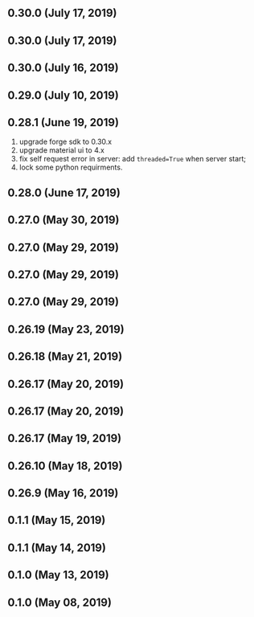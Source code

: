 ## 0.30.0 (July 17, 2019)


## 0.30.0 (July 17, 2019)


## 0.30.0 (July 16, 2019)


## 0.29.0 (July 10, 2019)



## 0.28.1 (June 19, 2019)

1. upgrade forge sdk to 0.30.x
1. upgrade material ui to 4.x
1. fix self request error in server: add `threaded=True` when server start;
1. lock some python requirments.

## 0.28.0 (June 17, 2019)


## 0.27.0 (May 30, 2019)


## 0.27.0 (May 29, 2019)


## 0.27.0 (May 29, 2019)


## 0.27.0 (May 29, 2019)


## 0.26.19 (May 23, 2019)


## 0.26.18 (May 21, 2019)


## 0.26.17 (May 20, 2019)


## 0.26.17 (May 20, 2019)


## 0.26.17 (May 19, 2019)


## 0.26.10 (May 18, 2019)


## 0.26.9 (May 16, 2019)


## 0.1.1 (May 15, 2019)


## 0.1.1 (May 14, 2019)


## 0.1.0 (May 13, 2019)


## 0.1.0 (May 08, 2019)


